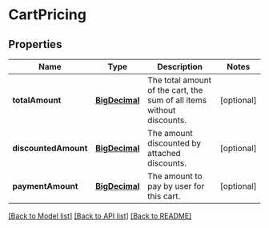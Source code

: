 # CartPricing

## Properties
Name | Type | Description | Notes
------------ | ------------- | ------------- | -------------
**totalAmount** | [**BigDecimal**](BigDecimal.md) | The total amount of the cart, the sum of all items without discounts. | [optional] 
**discountedAmount** | [**BigDecimal**](BigDecimal.md) | The amount discounted by attached discounts. | [optional] 
**paymentAmount** | [**BigDecimal**](BigDecimal.md) | The amount to pay by user for this cart. | [optional] 

[[Back to Model list]](../README.md#documentation-for-models) [[Back to API list]](../README.md#documentation-for-api-endpoints) [[Back to README]](../README.md)

